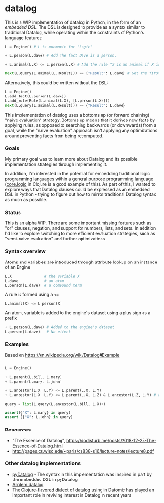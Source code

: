 # datalog

This is a WIP implementation of [datalog](https://en.wikipedia.org/wiki/Datalog) in Python, in the form of an *embedded DSL*. The DSL is designed to provide as a syntax similar to traditional Datalog, while operating within the constraints of Python's language features:

```python
L = Engine() # L is mnemonic for "Logic"

+ L.person(L.dave) # Add the fact Dave is a person.

+ L.animal(L.X) <= L.person(L.X) # Add the rule "X is an animal if X is a person"
  
next(L.query(L.animal(L.Result))) == {"Result": L.dave} # Get the first answer for the query what X is an animal

```

Alternatively, this could be written without the DSL:

```python
L = Engine()
L.add_fact(L.person(L.dave))
L.add_rule(Rule(L.animal(L.X), [L.person(L.X)]))
next(L.query(L.animal(L.Result))) == {"Result": L.dave} 

```

This implementation of datalog uses a bottoms up (or forward chaining) "naive evaluation" strategy. Bottoms up means that it derives new facts by applying rules, as opposed to searching backwards (or downwards) from a goal, while the "naive evaluation" approach isn't applying any optimizations around preventing facts from being recomputed.

### Goals

My primary goal was to learn more about Datalog and its possible implementation strategies through implementing it. 

In addition, I'm interested in the potential for embedding traditional logic programming languages within a general purpose programming language ([core.logic](https://github.com/clojure/core.logic) in Clojure is a good example of this). As part of this, I wanted to explore ways that Datalog clauses could be expressed as an embedded DSL in Python - trying to figure out how to mirror traditional Datalog syntax as much as possible.

### Status

This is an alpha WIP. There are some important missing features such as "or" clauses, negation, and support for numbers, lists, and sets. In addition I'd like to explore switching to more efficient evaluation strategies, such as "semi-naive evaluation" and further optimizations.

### Syntax overview

Atoms and variables are introduced through attribute lookup on an instance of an Engine

```python
L.X               # the variable X
L.dave            # an atom
L.person(L.dave)  # a compound term
```

A rule is formed using a `<=`
```python
L.animal(X) <= L.person(X)
```

An atom, variable is added to the engine's dataset using a plus sign as a prefix
```python
+ L.person(L.dave) # Added to the engine's dataset
L.person(L.dave)   # No effect
```

### Examples

Based on https://en.wikipedia.org/wiki/Datalog#Example

```python

L = Engine()

+ L.parent(L.bill, L.mary)
+ L.parent(L.mary, L.john)

+ L.ancestor(L.X, L.Y) <= L.parent(L.X, L.Y)
+ L.ancestor(L.X, L.Y) <= L.parent(L.X, L.Z) & L.ancestor(L.Z, L.Y) # & is used in place of traditional comma

query = list(L.query(L.ancestor(L.bill, L.X)))

assert({"X": L.mary} in query)
assert ({"X": L.john} in query)
```

### Resources

- "The Essence of Datalog", https://dodisturb.me/posts/2018-12-25-The-Essence-of-Datalog.html
- http://pages.cs.wisc.edu/~paris/cs838-s16/lecture-notes/lecture8.pdf

### Other datalog implementations

- [pyDatalog](https://github.com/pcarbonn/pyDatalog) - The syntax in this implementation was inspired in part by the embedded DSL in pyDatalog
- [Arrdem.datalog](https://pypi.org/project/arrdem.datalog/)
- The [Clojure-flavored dialect](https://docs.datomic.com/on-prem/query.html) of datalog using in Datomic has played an important role in reviving interest in Datalog in recent years